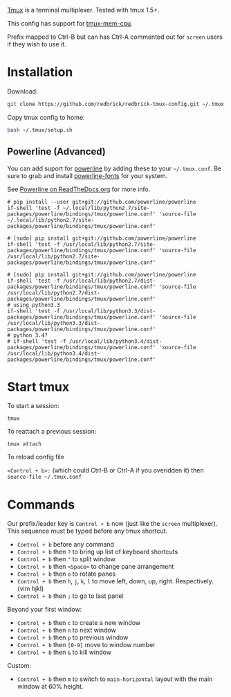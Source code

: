 [Tmux](http://tmux.sourceforge.net/) is a terminal multiplexer. Tested with tmux 1.5+.

This config has support for [tmux-mem-cpu](http://github.com/thewtex/tmux-mem-cpu-load).

Prefix mapped to Ctrl-B but can has Ctrl-A commented out for `screen` users if they wish to use it.

# Installation
  Download:

```bash
git clone https://github.com/redbrick/redbrick-tmux-config.git ~/.tmux
```

  Copy tmux config to home:

```bash
bash ~/.tmux/setup.sh
```

## Powerline (Advanced)
You can add suport for [powerline](https://github.com/powerline/powerline) by adding these to your `~/.tmux.conf`. Be sure to grab and install [powerline-fonts](https://github.com/powerline/fonts) for your system.

See [Powerline on ReadTheDocs.org](https://powerline.readthedocs.org/en/master/) for more info.

```
# pip install --user git+git://github.com/powerline/powerline
if-shell 'test -f ~/.local/lib/python2.7/site-packages/powerline/bindings/tmux/powerline.conf' 'source-file ~/.local/lib/python2.7/site-packages/powerline/bindings/tmux/powerline.conf'

# [sudo] pip install git+git://github.com/powerline/powerline
if-shell 'test -f /usr/local/lib/python2.7/site-packages/powerline/bindings/tmux/powerline.conf' 'source-file /usr/local/lib/python2.7/site-packages/powerline/bindings/tmux/powerline.conf'

# [sudo] pip install git+git://github.com/powerline/powerline
if-shell 'test -f /usr/local/lib/python2.7/dist-packages/powerline/bindings/tmux/powerline.conf' 'source-file /usr/local/lib/python2.7/dist-packages/powerline/bindings/tmux/powerline.conf'
# using python3.3
if-shell 'test -f /usr/local/lib/python3.3/dist-packages/powerline/bindings/tmux/powerline.conf' 'source-file /usr/local/lib/python3.3/dist-packages/powerline/bindings/tmux/powerline.conf'
# python 3.4?
# if-shell 'test -f /usr/local/lib/python3.4/dist-packages/powerline/bindings/tmux/powerline.conf' 'source-file /usr/local/lib/python3.4/dist-packages/powerline/bindings/tmux/powerline.conf'
```

# Start tmux
To start a session:

`tmux`

To reattach a previous session:

`tmux attach`

To reload config file

`<Control + b>:` (which could Ctrl-B or Ctrl-A if you overidden it) then `source-file ~/.tmux.conf`

# Commands
Our prefix/leader key is `Control + b` now (just like the `screen` multiplexer). This sequence must be typed before any tmux shortcut.
- `Control + b` before any command
- `Control + b` then `?` to bring up list of keyboard shortcuts
- `Control + b` then `"` to split window
- `Control + b` then `<Space>` to change pane arrangement
- `Control + b` then `o` to rotate panes
- `Control + b` then `h`, `j`, `k`, `l` to move left, down, up, right. Respectively. (vim hjkl)
- `Control + b` then `;` to go to last panel

Beyond your first window:
- `Control + b` then `c` to create a new window
- `Control + b` then `n` to next window
- `Control + b` then `p` to previous window
- `Control + b` then `[0-9]` move to window number
- `Control + b` then `&` to kill window

Custom:
- `Control + b` then `m` to switch to `main-horizontal` layout with the main window at 60% height.
